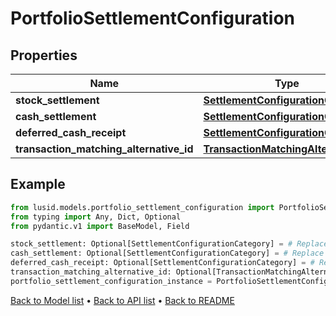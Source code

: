 # PortfolioSettlementConfiguration

## Properties
Name | Type | Description | Notes
------------ | ------------- | ------------- | -------------
**stock_settlement** | [**SettlementConfigurationCategory**](SettlementConfigurationCategory.md) |  | [optional] 
**cash_settlement** | [**SettlementConfigurationCategory**](SettlementConfigurationCategory.md) |  | [optional] 
**deferred_cash_receipt** | [**SettlementConfigurationCategory**](SettlementConfigurationCategory.md) |  | [optional] 
**transaction_matching_alternative_id** | [**TransactionMatchingAlternativeId**](TransactionMatchingAlternativeId.md) |  | [optional] 
## Example

```python
from lusid.models.portfolio_settlement_configuration import PortfolioSettlementConfiguration
from typing import Any, Dict, Optional
from pydantic.v1 import BaseModel, Field

stock_settlement: Optional[SettlementConfigurationCategory] = # Replace with your value
cash_settlement: Optional[SettlementConfigurationCategory] = # Replace with your value
deferred_cash_receipt: Optional[SettlementConfigurationCategory] = # Replace with your value
transaction_matching_alternative_id: Optional[TransactionMatchingAlternativeId] = # Replace with your value
portfolio_settlement_configuration_instance = PortfolioSettlementConfiguration(stock_settlement=stock_settlement, cash_settlement=cash_settlement, deferred_cash_receipt=deferred_cash_receipt, transaction_matching_alternative_id=transaction_matching_alternative_id)

```

[Back to Model list](../README.md#documentation-for-models) &#8226; [Back to API list](../README.md#documentation-for-api-endpoints) &#8226; [Back to README](../README.md)

